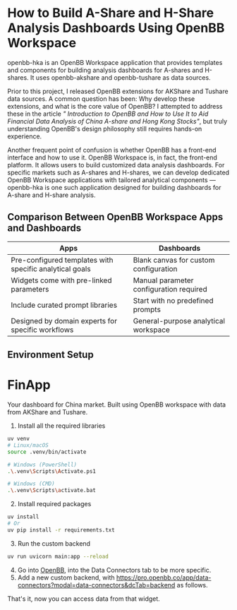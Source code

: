 # How to Build A-Share and H-Share Analysis Dashboards Using OpenBB Workspace

openbb-hka is an OpenBB Workspace application that provides templates and components for building analysis dashboards for A-shares and H-shares. It uses openbb-akshare and openbb-tushare as data sources.

Prior to this project, I released OpenBB extensions for AKShare and Tushare data sources. A common question has been: Why develop these extensions, and what is the core value of OpenBB? I attempted to address these in the article *" Introduction to OpenBB and How to Use It to Aid Financial Data Analysis of China A-share and Hong Kong Stocks"*, but truly understanding OpenBB's design philosophy still requires hands-on experience.

Another frequent point of confusion is whether OpenBB has a front-end interface and how to use it. OpenBB Workspace is, in fact, the front-end platform. It allows users to build customized data analysis dashboards. For specific markets such as A-shares and H-shares, we can develop dedicated OpenBB Workspace applications with tailored analytical components — openbb-hka is one such application designed for building dashboards for A-share and H-share analysis.

## Comparison Between OpenBB Workspace Apps and Dashboards

| **Apps**                                          | **Dashboards**                    |
| ------------------------------------------------------- | --------------------------------------- |
| Pre-configured templates with specific analytical goals | Blank canvas for custom configuration   |
| Widgets come with pre-linked parameters                 | Manual parameter configuration required |
| Include curated prompt libraries                        | Start with no predefined prompts        |
| Designed by domain experts for specific workflows       | General-purpose analytical workspace    |

## Environment Setup

# FinApp

Your dashboard for China market. Built using OpenBB workspace with data from AKShare and Tushare.

1. Install all the required libraries

```bash
uv venv
# Linux/macOS
source .venv/bin/activate

# Windows (PowerShell)
.\.venv\Scripts\Activate.ps1

# Windows (CMD)
.\.venv\Scripts\activate.bat
```

2. Install required packages

```bash
uv install
# Or
uv pip install -r requirements.txt
```

3. Run the custom backend

```bash
uv run uvicorn main:app --reload
```

4. Go into [OpenBB](httpc://pro.openbb.co), into the Data Connectors tab to  be more specific.
5. Add a new custom backend, with https://pro.openbb.co/app/data-connectors?modal=data-connectors&dcTab=backend as follows.

That's it, now you can access data from that widget.
